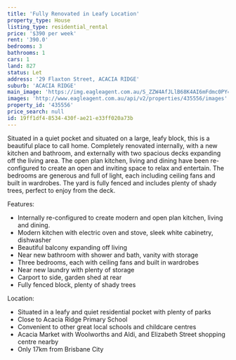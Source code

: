 ```yaml
---
title: 'Fully Renovated in Leafy Location'
property_type: House
listing_type: residential_rental
price: '$390 per week'
rent: '390.0'
bedrooms: 3
bathrooms: 1
cars: 1
land: 827
status: Let
address: '29 Flaxton Street, ACACIA RIDGE'
suburb: 'ACACIA RIDGE'
main_image: 'https://img.eagleagent.com.au/S_ZZW4AfJLlB68K4AI6mFdmc0PY=/1280x854/smart/https://s3-us-west-2.amazonaws.com/eagleagent-orig/images/6825566/425321654-image-M.jpg'
images: 'http://www.eagleagent.com.au/api/v2/properties/435556/images'
property_id: '435556'
price_search: null
id: 19ff1df4-8534-430f-ae21-e33ff020a73b
---
```

Situated in a quiet pocket and situated on a large, leafy block, this is a beautiful place to call home. Completely renovated internally, with a new kitchen and bathroom, and externally with two spacious decks expanding off the living area. The open plan kitchen, living and dining have been re-configured to create an open and inviting space to relax and entertain. The bedrooms are generous and full of light, each including ceiling fans and built in wardrobes. The yard is fully fenced and includes plenty of shady trees, perfect to enjoy from the deck.

Features:
*  Internally re-configured to create modern and open plan kitchen, living and dining.
*  Modern kitchen with electric oven and stove, sleek white cabinetry, dishwasher
*  Beautiful balcony expanding off living
*  Near new bathroom with shower and bath, vanity with storage
*  Three bedrooms, each with ceiling fans and built in wardrobes
*  Near new laundry with plenty of storage
*  Carport to side, garden shed at rear
*  Fully fenced block, plenty of shady trees

Location:
*  Situated in a leafy and quiet residential pocket with plenty of parks
*  Close to Acacia Ridge Primary School
*  Convenient to other great local schools and childcare centres
*  Acacia Market with Woolworths and Aldi, and Elizabeth Street shopping centre nearby
*  Only 17km from Brisbane City